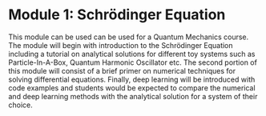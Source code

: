 # Module 1: Schrödinger Equation

This module can be used can be used for a Quantum Mechanics course. The module will begin with introduction to the Schrödinger Equation including a tutorial on analytical 
solutions for different toy systems such as Particle-In-A-Box, Quantum Harmonic Oscillator etc. The second portion of this module will consist of a brief primer on numerical 
techniques for solving differential equations. Finally, deep learning will be introduced with code examples and students would be expected to compare the numerical and deep 
learning methods with the analytical solution for a system of their choice.
